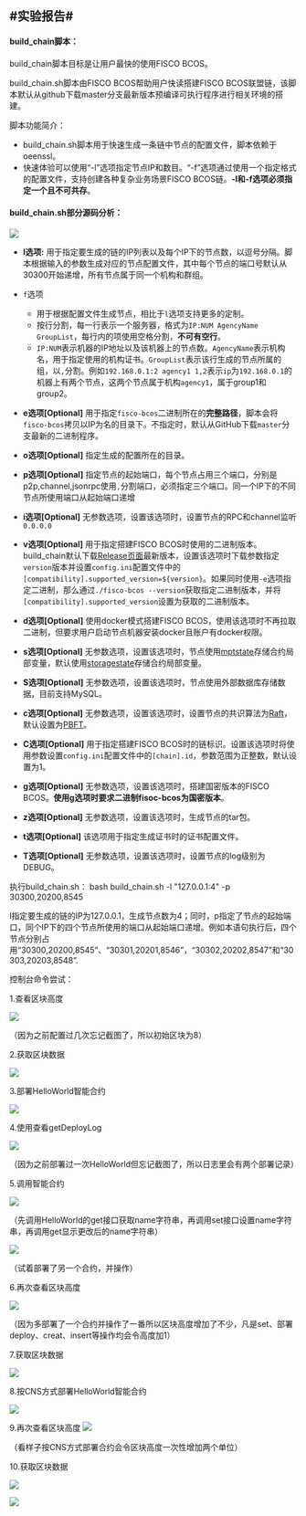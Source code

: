 ## #实验报告#

#### build_chain脚本：

build_chain脚本目标是让用户最快的使用FISCO BCOS。

build_chain.sh脚本由FISCO BCOS帮助用户快读搭建FISCO BCOS联盟链，该脚本默认从github下载master分支最新版本预编译可执行程序进行相关环境的搭建。



脚本功能简介：

- build_chain.sh脚本用于快速生成一条链中节点的配置文件，脚本依赖于oeenssl。
- 快速体验可以使用“-l”选项指定节点IP和数目。“-f”选项通过使用一个指定格式的配置文件，支持创建各种复杂业务场景FISCO BCOS链。**-l和-f选项必须指定一个且不可共存**。

#### build_chain.sh部分源码分析：

![](https://github.com/qukuailianniubi/Homework/raw/master/DAY1/%E5%88%98%E5%98%89%E6%96%87/assert/%E6%8A%A5%E5%91%8A/1.png)

- **l选项:** 用于指定要生成的链的IP列表以及每个IP下的节点数，以逗号分隔。脚本根据输入的参数生成对应的节点配置文件，其中每个节点的端口号默认从30300开始递增，所有节点属于同一个机构和群组。
- `f`选项
  - 用于根据配置文件生成节点，相比于`l`选项支持更多的定制。
  - 按行分割，每一行表示一个服务器，格式为`IP:NUM AgencyName GroupList`，每行内的项使用空格分割，**不可有空行**。
  - `IP:NUM`表示机器的IP地址以及该机器上的节点数。`AgencyName`表示机构名，用于指定使用的机构证书。`GroupList`表示该行生成的节点所属的组，以`,`分割。例如`192.168.0.1:2 agency1 1,2`表示`ip`为`192.168.0.1`的机器上有两个节点，这两个节点属于机构`agency1`，属于group1和group2。

- **e选项[Optional]** 用于指定`fisco-bcos`二进制所在的**完整路径**，脚本会将`fisco-bcos`拷贝以IP为名的目录下。不指定时，默认从GitHub下载`master`分支最新的二进制程序。
- **o选项[Optional]** 指定生成的配置所在的目录。
- **p选项[Optional]** 指定节点的起始端口，每个节点占用三个端口，分别是p2p,channel,jsonrpc使用`,`分割端口，必须指定三个端口。同一个IP下的不同节点所使用端口从起始端口递增
- **i选项[Optional]** 无参数选项，设置该选项时，设置节点的RPC和channel监听`0.0.0.0`
- **v选项[Optional]** 用于指定搭建FISCO BCOS时使用的二进制版本。build_chain默认下载[Release页面](https://github.com/FISCO-BCOS/FISCO-BCOS/releases)最新版本，设置该选项时下载参数指定`version`版本并设置`config.ini`配置文件中的`[compatibility].supported_version=${version}`。如果同时使用`-e`选项指定二进制，那么通过`./fisco-bcos --version`获取指定二进制版本，并将`[compatibility].supported_version`设置为获取的二进制版本。
- **d选项[Optional]** 使用docker模式搭建FISCO BCOS，使用该选项时不再拉取二进制，但要求用户启动节点机器安装docker且账户有docker权限。
- **s选项[Optional]** 无参数选项，设置该选项时，节点使用[mptstate](https://fisco-bcos-documentation.readthedocs.io/zh_CN/latest/docs/design/storage/mpt.html)存储合约局部变量，默认使用[storagestate](https://fisco-bcos-documentation.readthedocs.io/zh_CN/latest/docs/design/storage/storage.html)存储合约局部变量。
- **S选项[Optional]** 无参数选项，设置该选项时，节点使用外部数据库存储数据，目前支持MySQL。
- **c选项[Optional]** 无参数选项，设置该选项时，设置节点的共识算法为[Raft](https://fisco-bcos-documentation.readthedocs.io/zh_CN/latest/docs/design/consensus/raft.html)，默认设置为[PBFT](https://fisco-bcos-documentation.readthedocs.io/zh_CN/latest/docs/design/consensus/pbft.html)。
- **C选项[Optional]** 用于指定搭建FISCO BCOS时的链标识。设置该选项时将使用参数设置`config.ini`配置文件中的`[chain].id`，参数范围为正整数，默认设置为1。
- **g选项[Optional]** 无参数选项，设置该选项时，搭建国密版本的FISCO BCOS。**使用g选项时要求二进制fisoc-bcos为国密版本**。
- **z选项[Optional]** 无参数选项，设置该选项时，生成节点的tar包。
- **t选项[Optional]** 该选项用于指定生成证书时的证书配置文件。
- **T选项[Optional]** 无参数选项，设置该选项时，设置节点的log级别为DEBUG。



执行build_chain.sh：
bash build_chain.sh -l "127.0.0.1:4" -p 30300,20200,8545



l指定要生成的链的IP为127.0.0.1，生成节点数为4；同时，p指定了节点的起始端口，同个IP下的四个节点所使用的端口从起始端口递增。例如本语句执行后，四个节点分别占用“30300,20200,8545”、“30301,20201,8546”，“30302,20202,8547”和“30303,20203,8548”.



控制台命令尝试：

1.查看区块高度

![](https://github.com/qukuailianniubi/Homework/raw/master/DAY1/%E5%88%98%E5%98%89%E6%96%87/assert/1.png)



（因为之前配置过几次忘记截图了，所以初始区块为8）



2.获取区块数据

![](https://github.com/qukuailianniubi/Homework/raw/master/DAY1/%E5%88%98%E5%98%89%E6%96%87/assert/2.png)



3.部署HelloWorld智能合约

![](https://github.com/qukuailianniubi/Homework/raw/master/DAY1/%E5%88%98%E5%98%89%E6%96%87/assert/3.png)

4.使用查看getDeployLog

![](https://github.com/qukuailianniubi/Homework/raw/master/DAY1/%E5%88%98%E5%98%89%E6%96%87/assert/4.png)

（因为之前部署过一次HelloWorld但忘记截图了，所以日志里会有两个部署记录）

5.调用智能合约

![](https://github.com/qukuailianniubi/Homework/raw/master/DAY1/%E5%88%98%E5%98%89%E6%96%87/assert/5.png)

（先调用HelloWorld的get接口获取name字符串，再调用set接口设置name字符串，再调用get显示更改后的name字符串）

![](https://github.com/qukuailianniubi/Homework/raw/master/DAY1/%E5%88%98%E5%98%89%E6%96%87/assert/5.2.png)

（试着部署了另一个合约，并操作）



6.再次查看区块高度

![](https://github.com/qukuailianniubi/Homework/raw/master/DAY1/%E5%88%98%E5%98%89%E6%96%87/assert/6.png)

（因为多部署了一个合约并操作了一番所以区块高度增加了不少，凡是set、部署deploy、creat、insert等操作均会令高度加1）



7.获取区块数据

![](https://github.com/qukuailianniubi/Homework/raw/master/DAY1/%E5%88%98%E5%98%89%E6%96%87/assert/7.png)


8.按CNS方式部署HelloWorld智能合约

![](https://github.com/qukuailianniubi/Homework/raw/master/DAY1/%E5%88%98%E5%98%89%E6%96%87/assert/8.png)


9.再次查看区块高度
![](https://github.com/qukuailianniubi/Homework/raw/master/DAY1/%E5%88%98%E5%98%89%E6%96%87/assert/9.png)

（看样子按CNS方式部署合约会令区块高度一次性增加两个单位）



10.获取区块数据

![](https://github.com/qukuailianniubi/Homework/raw/master/DAY1/%E5%88%98%E5%98%89%E6%96%87/assert/10.png)


![](https://i.imgur.com/PddKEFH.png)
